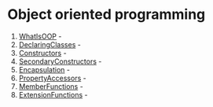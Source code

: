 # Object oriented programming
1. [WhatIsOOP](./WhatIsOOP.kt) - 
2. [DeclaringClasses](./DeclaringClasses.kt) - 
3. [Constructors](./Constructors.kt) - 
4. [SecondaryConstructors](./SecondaryConstructors.kt) - 
5. [Encapsulation](./Encapsulation.kt) - 
6. [PropertyAccessors](./PropertyAccessors.kt) - 
7. [MemberFunctions](./MemberFunctions.kt) - 
8. [ExtensionFunctions](./ExtensionFunctions.kt) - 
